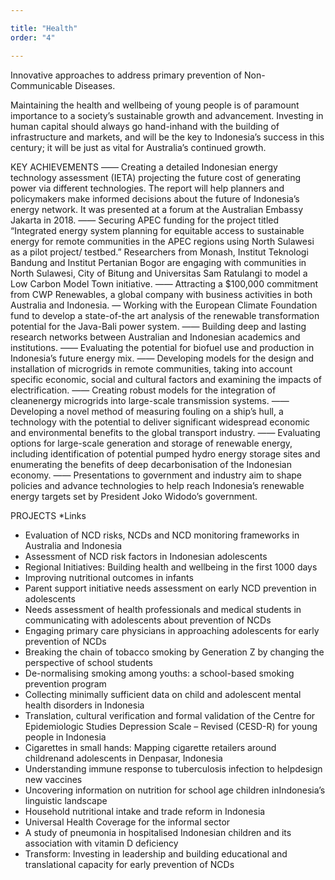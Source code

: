 ```yaml
---

title: "Health"
order: "4"

---
```


Innovative approaches to address primary prevention of Non-Communicable Diseases.

Maintaining the health and wellbeing of young people is of paramount importance to a society’s sustainable growth and advancement. Investing in human capital should always go hand-inhand with the building of infrastructure and markets, and will be the key to Indonesia’s success in this century; it will be just as vital for Australia’s continued growth.

KEY ACHIEVEMENTS 
—— Creating a detailed Indonesian energy technology assessment (IETA) projecting the future cost of generating power via different technologies. The report will help planners and policymakers make informed decisions about the future of Indonesia’s energy network. It was presented at a forum at the Australian Embassy Jakarta in 2018. 
—— Securing APEC funding for the project titled “Integrated energy system planning for equitable access to sustainable energy for remote communities in the APEC regions using North Sulawesi as a pilot project/ testbed.” Researchers from Monash, Institut Teknologi Bandung and Institut Pertanian Bogor are engaging with communities in North Sulawesi, City of Bitung and Universitas Sam Ratulangi to model a Low Carbon Model Town initiative. 
—— Attracting a $100,000 commitment from CWP Renewables, a global company with business activities in both Australia and Indonesia. 
— Working with the European Climate Foundation fund to develop a state-of-the art analysis of the renewable transformation potential for the Java-Bali power system. 
—— Building deep and lasting research networks between Australian and Indonesian academics and institutions. 
—— Evaluating the potential for biofuel use and production in Indonesia’s future energy mix. 
—— Developing models for the design and installation of microgrids in remote communities, taking into account specific economic, social and cultural factors and examining the impacts of electrification. 
—— Creating robust models for the integration of cleanenergy microgrids into large-scale transmission systems. 
—— Developing a novel method of measuring fouling on a ship’s hull, a technology with the potential to deliver significant widespread economic and environmental benefits to the global transport industry. 
—— Evaluating options for large-scale generation and storage of renewable energy, including identification of potential pumped hydro energy storage sites and enumerating the benefits of deep decarbonisation of the Indonesian economy. 
—— Presentations to government and industry aim to shape policies and advance technologies to help reach Indonesia’s renewable energy targets set by President Joko Widodo’s government. 

PROJECTS
*Links
-	Evaluation of NCD risks, NCDs and NCD monitoring frameworks in Australia and Indonesia
-	Assessment of NCD risk factors in Indonesian adolescents
-	Regional Initiatives: Building health and wellbeing in the first 1000 days
-	Improving nutritional outcomes in infants
-	Parent support initiative needs assessment on early NCD prevention in adolescents
-	Needs assessment of health professionals and medical students in communicating with adolescents about prevention of NCDs
-	Engaging primary care physicians in approaching adolescents for early prevention of NCDs
-	Breaking the chain of tobacco smoking by Generation Z by changing the perspective of school students
-	De-normalising smoking among youths: a school-based smoking prevention program
-	Collecting minimally sufficient data on child and adolescent mental health disorders in Indonesia
-	Translation, cultural verification and formal validation of the Centre for Epidemiologic Studies Depression Scale – Revised (CESD-R) for young people in Indonesia
-	Cigarettes in small hands: Mapping cigarette retailers around childrenand adolescents in Denpasar, Indonesia
-	Understanding immune response to tuberculosis infection to helpdesign new vaccines
-	Uncovering information on nutrition for school age children inIndonesia’s linguistic landscape
-	Household nutritional intake and trade reform in Indonesia
-	Universal Health Coverage for the informal sector
-	A study of pneumonia in hospitalised Indonesian children and its association with vitamin D deficiency
-	Transform: Investing in leadership and building educational and translational capacity for early prevention of NCDs
